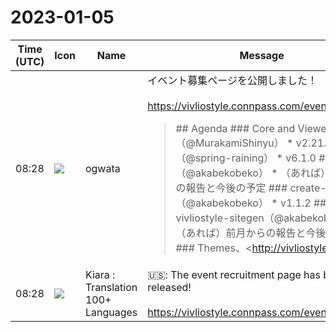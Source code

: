 # 2023-01-05

|Time (UTC)|Icon|Name|Message|
|---|---|---|---|
|08:28|![](https://avatars.slack-edge.com/2019-11-22/845042642576_070441337abaca9fb7b3_72.png)|ogwata|イベント募集ページを公開しました！<br><br><https://vivliostyle.connpass.com/event/271299/><br><blockquote>## Agenda ### Core and Viewer（@MurakamiShinyu） * v2.21.0 ### CLI（@spring-raining） * v6.1.0 ### VFM（@akabekobeko） * （あれば）前月からの報告と今後の予定 ### create-book（@akabekobeko） * v1.1.2 ### vivliostyle-sitegen（@akabekobeko） * （あれば）前月からの報告と今後の予定 ### Themes、<http://vivliostyle.org|vivliostyle.org>（@yamasy1549） *...</blockquote>|
|08:28|![](https://avatars.slack-edge.com/2021-08-02/2324149410423_2aa7423c4133ecb9f168_72.png)|Kiara : Translation 100+ Languages|🇺🇸: The event recruitment page has been released!<br><br><https://vivliostyle.connpass.com/event/271299/>|

